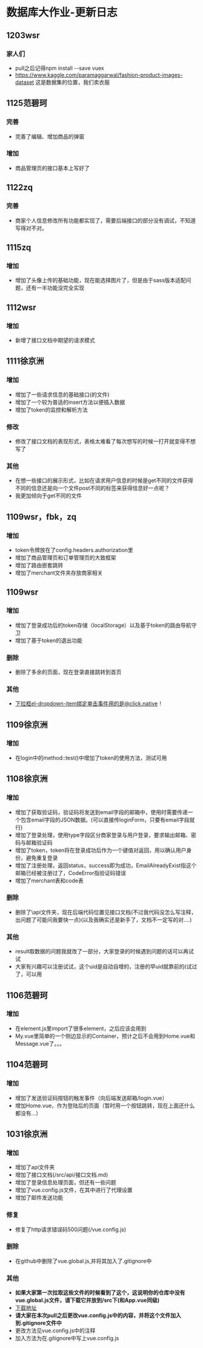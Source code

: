 # 数据库大作业-更新日志
## 1203wsr
### 家人们
- pull之后记得npm install --save vuex
- https://www.kaggle.com/paramaggarwal/fashion-product-images-dataset 这是数据集的位置，我们卖衣服

## 1125范碧珂
### 完善
- 完善了编辑、增加商品的弹窗
### 增加
- 商品管理页的接口基本上写好了


## 1122zq
### 完善
- 商家个人信息修改所有功能都实现了，需要后端接口的部分没有调试，不知道写得对不对。

## 1115zq
### 增加
- 增加了头像上传的基础功能，现在能选择图片了，但是由于sass版本适配问题，还有一半功能没完全实现

## 1112wsr
### 增加
- 新增了接口文档中期望的请求模式

## 1111徐京洲
### 增加
- 增加了一些请求信息的基础接口(的文件)
- 增加了一个较为普适的insert方法以便插入数据
- 增加了token的监控和解析方法

### 修改
- 修改了接口文档的表现形式，表格太难看了每次想写的时候一打开就变得不想写了

### 其他
- 在想一些接口的展示形式，比如在请求用户信息的时候是get不同的文件获得不同的信息还是向一个文件post不同的标签来获得信息好一点呢？
- 我更加倾向于get不同的文件

## 1109wsr，fbk，zq
### 增加
- token令牌放在了config.headers.authorization里
- 增加了商品管理页和订单管理页的大致框架
- 增加了路由嵌套跳转
- 增加了merchant文件夹存放商家相关

## 1109wsr
### 增加
- 增加了登录成功后的token存储（localStorage）以及基于token的路由导航守卫
- 增加了基于token的退出功能

### 删除
- 删除了多余的页面，现在登录直接跳转到首页

### 其他
- 下拉框el-dropdown-item绑定单击事件用的是@click.native！

## 1109徐京洲
### 增加
- 在login中的method::test()中增加了token的使用方法，测试可用

## 1108徐京洲
### 增加
- 增加了获取验证码，验证码将发送到email字段的邮箱中，使用时需要传递一个包含email字段的JSON数据。(可以直接传loginForm，只要有email字段就行)
- 增加了登录处理，使用type字段区分商家登录与用户登录，要求输出邮箱、密码与邮箱验证码
- 增加了token，token将在登录成功后作为一个键值对返回，用以确认用户身份，避免重复登录
- 增加了注册处理，返回status，success即为成功，EmailAlreadyExist指这个邮箱已经被注册过了，CodeError指验证码错误
- 增加了merchant表和code表

### 删除
- 删除了\api文件夹，现在后端代码位置见接口文档(不过我代码没怎么写注释，出问题了可能问我要快一点)(以及我确实还是新手了，文档不一定写的对....)

### 其他
- result取数据的问题我就改了一部分，大家登录的时候遇到问题的话可以再试试
- 大家有兴趣可以注册试试，这个uid是自动自增的，注册的早uid就靠前的(试过了，可以用

## 1106范碧珂
### 增加
- 在element.js里import了很多element，之后应该会用到
- My.vue里简单的一个侧边显示的Container，预计之后不会用到Home.vue和Message.vue了。。。

## 1104范碧珂
### 增加
- 增加了发送验证码按钮的触发事件（向后端发送邮箱/login.vue）
- 增加Home.vue，作为登陆后的页面（暂时用一个按钮跳转，现在上面还什么都没有...）

## 1031徐京洲
### 增加
- 增加了api文件夹
- 增加了接口文档(/src/api/接口文档.md)
- 增加了登录信息处理页面，但还有一些问题
- 增加了vue.config.js文件，在其中进行了代理设置
- 增加了邮件发送功能

### 修复
- 修复了http请求错误码500问题(/vue.config.js)

### 删除
- 在github中删除了vue.global.js,并将其加入了.gitignore中

### 其他
- **如果大家第一次拉取这些文件的时候看到了这个，这说明你的仓库中没有vue.global.js文件，请下载它并放到/src下(和App.vue同级)**
- [下载地址](http://60.205.226.43/repo/vue.global.js)
- **请大家在本次pull之后更改vue.config.js中的内容，并将这个文件加入到.gitignore文件中**
- 更改方法见vue.config.js中的注释
- 加入方法为在.gitignore中写上vue.config.js

